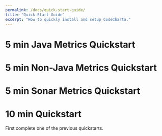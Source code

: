 ```yaml
---
permalink: /docs/quick-start-guide/
title: "Quick-Start Guide"
excerpt: "How to quickly install and setup CodeCharta."
---
```


# 5 min Java Metrics Quickstart

# 5 min Non-Java Metrics Quickstart

# 5 min Sonar Metrics Quickstart

# 10 min Quickstart

First complete one of the previous quickstarts.
